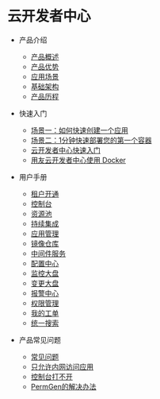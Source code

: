 # 云开发者中心

* 产品介绍
  * [产品概述](articles/cloud/1-/overview.md)
  * [产品优势](articles/cloud/1-/advantage.md)
  * [应用场景](articles/cloud/1-/scene.md)
  * [基础架构](articles/cloud/1-/architecture.md)
  * [产品历程](articles/cloud/1-/releas_note.md)
  
* 快速入门
  * [场景一：如何快速创建一个应用](articles/cloud/2-/scene1.md)
  * [场景二：1分钟快速部署您的第一个容器](articles/cloud/2-/scene2.md)
  * [云开发者中心快速入门](articles/cloud/2-/rumen.md)
  * [用友云开发者中心使用 Docker](articles/cloud/2-/center_docker.md)
  
* 用户手册
  * [租户开通](articles/cloud/3-/opening.md)
  * [控制台](articles/cloud/3-/control.md)
  * [资源池](articles/cloud/3-/resource_pool.md)
  * [持续集成](articles/cloud/3-/create.md)
  * [应用管理](articles/cloud/3-/application.md)
  * [镜像仓库](articles/cloud/3-/deploy.md)
  * [中间件服务](articles/cloud/3-/middleware.md)
  * [配置中心](articles/cloud/3-/config.md)
  * [监控大盘](articles/cloud/3-/monitor.md)
  * [变更大盘](articles/cloud/3-/change.md)
  * [报警中心](articles/cloud/3-/alarm_center.md)
  * [权限管理](articles/cloud/3-/access.md)
  * [我的工单](articles/cloud/3-/workorder.md)
  * [统一搜索](articles/cloud/3-/opensearch.md)
  
* 产品常见问题
  * [常见问题](articles/cloud/4-/question.md)
  * [只允许内网访问应用](articles/cloud/4-/access_only_inside.md)
  * [控制台打不开](articles/cloud/4-/console_open_questions.md)
  * [PermGen的解决办法](articles/cloud/4-/permgen_question.md)

